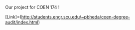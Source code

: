 Our project for COEN 174 !


[Link]=(http://students.engr.scu.edu/~pbheda/coen-degree-audit/index.html)